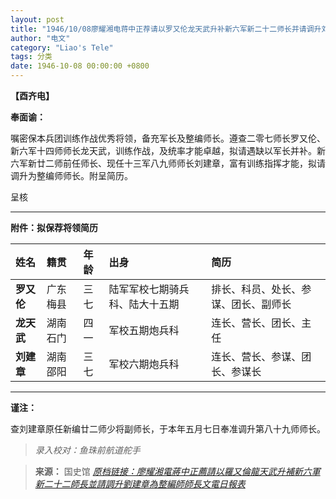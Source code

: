 ```yaml
---
layout: post
title: "1946/10/08廖耀湘电蒋中正荐请以罗又伦龙天武升补新六军新二十二师长并请调升刘建章为整编师师长文电日报表"
author: "电文"
category: "Liao's Tele"
tags: 分类
date: 1946-10-08 00:00:00 +0800
---
```

**【酉齐电】**

**奉面谕：**

嘱密保本兵团训练作战优秀将领，备充军长及整编师长。遵查二零七师长罗又伦、新六军十四师师长龙天武，训练作战，及统率才能卓越，拟请遇缺以军长并补。新六军新廿二师前任师长、现任十三军八九师师长刘建章，富有训练指挥才能，拟请调升为整编师师长。附呈简历。

呈核

---

**附件：拟保荐将领简历**

| 姓名 | 籍贯 | 年龄 | 出身 | 简历 |
| :--- | :--- | :--- | :--- | :--- |
| **罗又伦** | 广东梅县 | 三七 | 陆军军校七期骑兵科、陆大十五期 | 排长、科员、处长、参谋、团长、副师长 |
| **龙天武** | 湖南石门 | 四一 | 军校五期炮兵科 | 连长、营长、团长、主任 |
| **刘建章** | 湖南邵阳 | 三七 | 军校六期炮兵科 | 连长、营长、参谋、团长、参谋长 |

---

**谨注：**

查刘建章原任新编廿二师少将副师长，于本年五月七日奉准调升第八十九师师长。


> *录入校对：鱼珠前航道舵手*

> **来源：** 国史馆 [*原档链接：廖耀湘電蔣中正薦請以羅又倫龍天武升補新六軍新二十二師長並請調升劉建章為整編師師長文電日報表*](https://ahonline.drnh.gov.tw/index.php?act=Display/image/5894496BXgbxQB#6bJ)
